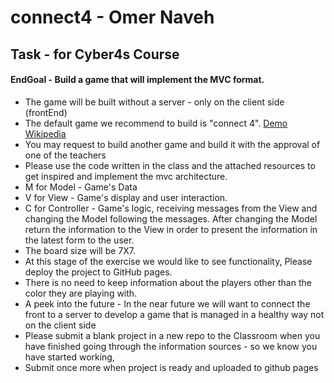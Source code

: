 # connect4 - Omer Naveh

## Task - for Cyber4s Course

#### EndGoal - Build a game that will implement the MVC format.

- The game will be built without a server - only on the client side (frontEnd)
- The default game we recommend to build is "connect 4".
  [Demo](https://connect-4.org/)
  [Wikipedia](https://en.wikipedia.org/wiki/Connect_Four)
- You may request to build another game and build it with the approval of one of the teachers
- Please use the code written in the class and the attached resources to get inspired and implement the mvc architecture.
- M for Model - Game's Data
- V for View - Game's display and user interaction.
- C for Controller - Game's logic, receiving messages from the View and changing the Model following the messages.
  After changing the Model return the information to the View in order to present the information in the latest form to the user.
 - The board size will be 7X7.
 - At this stage of the exercise we would like to see functionality, Please deploy the project to GitHub pages.
 - There is no need to keep information about the players other than the color they are playing with.
 - A peek into the future - In the near future we will want to connect the front to a server to develop a game that is managed in a healthy way not on the client side
 - Please submit a blank project in a new repo to the Classroom when you have finished going through the information sources - so we know you have started working,
 - Submit once more when project is ready and uploaded to github pages